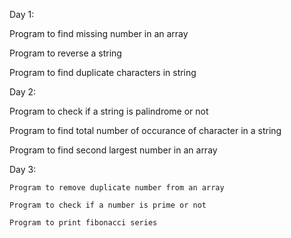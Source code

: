 Day 1:

  Program to find missing number in an array

  Program to reverse a string

  Program to find duplicate characters in string

Day 2:

  Program to check if a string is palindrome or not
  
  Program to find total number of occurance of character in a string
  
  Program to find second largest number in an array

Day 3:

    Program to remove duplicate number from an array

    Program to check if a number is prime or not

    Program to print fibonacci series